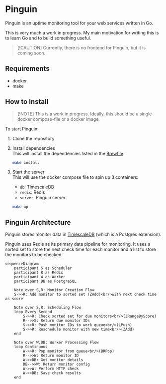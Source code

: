 # Pinguin

Pinguin is an uptime monitoring tool for your web services written in Go.

This is very much a work in progress. My main motivation for writing this is to learn Go and to build something useful.

> [!CAUTION] Currently, there is no frontend for Pinguin, but it is coming soon.

## Requirements

- docker
- make

## How to Install

> [!NOTE]  This is a work in progress. Ideally, this should be a single docker compose-file or a docker image.

To start Pinguin:

1. Clone the repository

2. Install dependencies  
   This will install the dependencies listed in the [Brewfile](Brewfile).

   ```bash
   make install
   ```

3. Start the server  
   This will use the docker compose file to spin up 3 containers:

   - `db`: TimescaleDB
   - `redis`: Redis
   - `server`: Pinguin server

   ```bash
   make up
   ```

## Pinguin Architecture

Pinguin stores monitor data in [TimescaleDB](https://www.timescale.com/) (which is a Postgres extension).

Pinguin uses Redis as its primary data pipeline for monitoring. It uses a sorted set to store the next check time for each monitor and a list to store the monitors to be checked.

```mermaid
sequenceDiagram
    participant S as Scheduler
    participant R as Redis
    participant W as Worker
    participant DB as PostgreSQL
    
    Note over S,R: Monitor Creation Flow
    S->>R: Add monitor to sorted set (ZAdd)<br/>with next check time as score
    
    Note over S,R: Scheduling Flow
    loop Every Second
        S->>R: Check sorted set for due monitors<br/>(ZRangeByScore)
        R-->>S: Return due monitor IDs
        S->>R: Push monitor IDs to work queue<br/>(LPush)
        S->>R: Reschedule monitor with new time<br/>(ZAdd)
    end

    Note over W,DB: Worker Processing Flow
    loop Continuous
        W->>R: Pop monitor from queue<br/>(BRPop)
        R-->>W: Return monitor ID
        W->>DB: Get monitor details
        DB-->>W: Return monitor config
        W->>W: Perform HTTP check
        W->>DB: Save check results
    end
```

